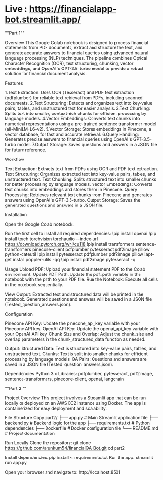 # Live : https://financialapp-bot.streamlit.app/
""Part 1""

Overview
This Google Colab notebook is designed to process financial statements from PDF documents, extract and structure the text, and generate accurate answers to financial queries using advanced natural language processing (NLP) techniques. The pipeline combines Optical Character Recognition (OCR), text structuring, chunking, vector embeddings, and OpenAI's GPT-3.5-turbo model to provide a robust solution for financial document analysis.

Features

1.Text Extraction: Uses OCR (Tesseract) and PDF text extraction (pdfplumber) for reliable text retrieval from PDFs, including scanned documents.
2.Text Structuring: Detects and organizes text into key-value pairs, tables, and unstructured text for easier analysis.
3.Text Chunking: Splits text into smaller, context-rich chunks for efficient processing by language models.
4.Vector Embeddings: Converts text chunks into numerical representations using a pre-trained sentence transformer model (all-MiniLM-L6-v2).
5.Vector Storage: Stores embeddings in Pinecone, a vector database, for fast and accurate retrieval.
6.Query Handling: Generates precise answers to financial queries using OpenAI's GPT-3.5-turbo model.
7.Output Storage: Saves questions and answers in a JSON file for future reference.

Workflow

Text Extraction: Extracts text from PDFs using OCR and PDF text extraction.
Text Structuring: Organizes extracted text into key-value pairs, tables, and unstructured text.
Text Chunking: Splits structured text into smaller chunks for better processing by language models.
Vector Embeddings: Converts text chunks into embeddings and stores them in Pinecone.
Query Processing: Retrieves relevant text chunks from Pinecone and generates answers using OpenAI's GPT-3.5-turbo.
Output Storage: Saves the generated questions and answers in a JSON file.

Installation

Open the Google Colab notebook.

Run the first cell to install all required dependencies:
!pip install openai
!pip install torch torchvision torchaudio --index-url https://download.pytorch.org/whl/cu118
!pip install transformers sentence-transformers pinecone-client pdfplumber pytesseract pdf2image pillow python-dateutil
!pip install pytesseract pdfplumber pdf2image pillow
!apt-get install poppler-utils -qq
!pip install pdf2image pytesseract -q

Usage
Upload PDF: Upload your financial statement PDF to the Colab environment.
Update PDF Path: Update the pdf_path variable in the notebook with the path to your PDF file.
Run the Notebook: Execute all cells in the notebook sequentially.

View Output:
Extracted text and structured data will be printed in the notebook.
Generated questions and answers will be saved in a JSON file (Tested_question_answers.json).

Configuration

Pinecone API Key: Update the pinecone_api_key variable with your Pinecone API key.
OpenAI API Key: Update the openai_api_key variable with your OpenAI API key.
Chunk Size and Overlap: Adjust the chunk_size and overlap parameters in the chunk_structured_data function as needed.

Output:
Structured Data: Text is structured into key-value pairs, tables, and unstructured text.
Chunks: Text is split into smaller chunks for efficient processing by language models.
QA Pairs: Questions and answers are saved in a JSON file (Tested_question_answers.json).

Dependencies
Python 3.x
Libraries: 
pdfplumber, pytesseract, pdf2image, sentence-transformers, pinecone-client, openai, langchain



""Part 2 ""


Project Overview
This project involves a Streamlit app that can be run locally or deployed on an AWS EC2 instance using Docker. The app is containerized for easy deployment and scalability.

File Structure
Copy
part2/
├── app.py                # Main Streamlit application file
├── backend.py            # Backend logic for the app
├── requirements.txt      # Python dependencies
├── Dockerfile            # Docker configuration file
└── README.md             # Project documentation



Run Locally
Clone the repository:
git clone https://github.com/arunkum54/financialQA-Bot.git
cd part2


Install dependencies:
pip install -r requirements.txt
Run the app:
streamlit run app.py

Open your browser and navigate to:
http://localhost:8501
